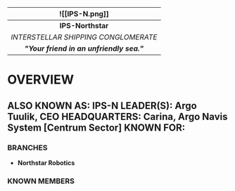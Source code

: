 
|   ![[IPS-N.png]]    |
| :---------------------------------------: |
|             **IPS-Northstar**             |
|   *INTERSTELLAR SHIPPING CONGLOMERATE*    |
| ***"Your friend in an unfriendly sea."*** |
# **OVERVIEW**
**ALSO KNOWN AS:** IPS-N
**LEADER(S):** Argo Tuulik, CEO
**HEADQUARTERS:** Carina, Argo Navis System [Centrum Sector]
**KNOWN FOR:**
- 


### **BRANCHES**
- **Northstar Robotics**

### **KNOWN MEMBERS**


